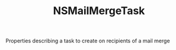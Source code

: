﻿---
uid: crmscript_ref_NSMailMergeTask
title: NSMailMergeTask
intellisense: Void.NSMailMergeTask
keywords: NSMailMergeTask
so.topic: reference
---

Properties describing a task to create on recipients of a mail merge

